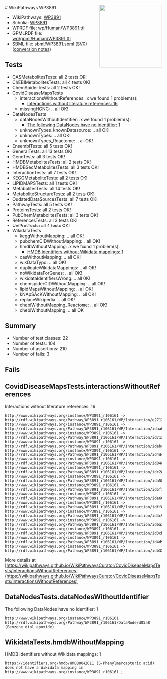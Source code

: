 <img style="float: right; width: 200px" src="../logo.png" />
# WikiPathways WP3891

* WikiPathways: [WP3891](https://identifiers.org/wikipathways:WP3891)
* Scholia: [WP3891](https://scholia.toolforge.org/wikipathways/WP3891)
* WPRDF file: [wp/Human/WP3891.ttl](../wp/Human/WP3891.ttl)
* GPMLRDF file: [wp/gpml/Human/WP3891.ttl](../wp/gpml/Human/WP3891.ttl)
* SBML file: [sbml/WP3891.sbml](../sbml/WP3891.sbml) ([SVG](../sbml/WP3891.svg)) ([conversion notes](../sbml/WP3891.txt))

## Tests
* CASMetabolitesTests: all 2 tests OK!
* ChEBIMetabolitesTests: all 4 tests OK!
* ChemSpiderTests: all 2 tests OK!
* CovidDiseaseMapsTests
    * interactionsWithoutReferences: .x we found 1 problem(s):
        * [Interactions without literature references: 16](#9701cce7)
    * missingHGNC: .. all OK!
* DataNodesTests
    * dataNodesWithoutIdentifier: .x we found 1 problem(s):
        * [The following DataNodes have no identifier: 1](#d2d32fa0)
    * unknownTypes_knownDatasource: .. all OK!
    * unknownTypes: .. all OK!
    * unknownTypes_Reactome: .. all OK!
* EnsemblTests: all 5 tests OK!
* GeneralTests: all 13 tests OK!
* GeneTests: all 3 tests OK!
* HMDBMetabolitesTests: all 2 tests OK!
* HMDBSecMetabolitesTests: all 3 tests OK!
* InteractionTests: all 7 tests OK!
* KEGGMetaboliteTests: all 2 tests OK!
* LIPIDMAPSTests: all 1 tests OK!
* MetabolitesTests: all 14 tests OK!
* MetaboliteStructureTests: all 2 tests OK!
* OudatedDataSourcesTests: all 7 tests OK!
* PathwayTests: all 5 tests OK!
* ProteinsTests: all 2 tests OK!
* PubChemMetabolitesTests: all 3 tests OK!
* ReferencesTests: all 3 tests OK!
* UniProtTests: all 4 tests OK!
* WikidataTests
    * keggWithoutMapping: .. all OK!
    * pubchemCIDWithoutMapping: .. all OK!
    * hmdbWithoutMapping: .x we found 1 problem(s):
        * [HMDB identifiers without Wikidata mappings: 1](#8860e69b)
    * casWithoutMapping: .. all OK!
    * wikDataTypo: .. all OK!
    * duplicateWikidataMappings: .. all OK!
    * noWikidataForGenes: .. all OK!
    * wikidataIdentifiersWrong: .. all OK!
    * chemspiderCIDWithoutMapping: .. all OK!
    * lipidMapsWithoutMapping: .. all OK!
    * kNApSAcKWithoutMapping: .. all OK!
    * replaceWikipedia: .. all OK!
    * chebiWithoutMapping_Reactome: .. all OK!
    * chebiWithoutMapping: .. all OK!


## Summary

* Number of test classes: 22
* Number of tests: 104
* Number of assertions: 210
* Number of fails: 3

## Fails

<a name="9701cce7" />

## CovidDiseaseMapsTests.interactionsWithoutReferences

Interactions without literature references: 16
```
http://www.wikipathways.org/instance/WP3891_r106161 -> http://rdf.wikipathways.org/Pathway/WP3891_r106161/WP/Interaction/e2712
http://www.wikipathways.org/instance/WP3891_r106161 -> http://rdf.wikipathways.org/Pathway/WP3891_r106161/WP/Interaction/idaa65aa68
http://www.wikipathways.org/instance/WP3891_r106161 -> http://rdf.wikipathways.org/Pathway/WP3891_r106161/WP/Interaction/id71a099d6
http://www.wikipathways.org/instance/WP3891_r106161 -> http://rdf.wikipathways.org/Pathway/WP3891_r106161/WP/Interaction/idebc55b67
http://www.wikipathways.org/instance/WP3891_r106161 -> http://rdf.wikipathways.org/Pathway/WP3891_r106161/WP/Interaction/id4dcacb5b
http://www.wikipathways.org/instance/WP3891_r106161 -> http://rdf.wikipathways.org/Pathway/WP3891_r106161/WP/Interaction/id84d32d53
http://www.wikipathways.org/instance/WP3891_r106161 -> http://rdf.wikipathways.org/Pathway/WP3891_r106161/WP/Interaction/idc28f66d2
http://www.wikipathways.org/instance/WP3891_r106161 -> http://rdf.wikipathways.org/Pathway/WP3891_r106161/WP/Interaction/ida58f9d82
http://www.wikipathways.org/instance/WP3891_r106161 -> http://rdf.wikipathways.org/Pathway/WP3891_r106161/WP/Interaction/id5f12a092
http://www.wikipathways.org/instance/WP3891_r106161 -> http://rdf.wikipathways.org/Pathway/WP3891_r106161/WP/Interaction/ide60c1664
http://www.wikipathways.org/instance/WP3891_r106161 -> http://rdf.wikipathways.org/Pathway/WP3891_r106161/WP/Interaction/idff837936
http://www.wikipathways.org/instance/WP3891_r106161 -> http://rdf.wikipathways.org/Pathway/WP3891_r106161/WP/Interaction/id4c968ed
http://www.wikipathways.org/instance/WP3891_r106161 -> http://rdf.wikipathways.org/Pathway/WP3891_r106161/WP/Interaction/id6a308cc4
http://www.wikipathways.org/instance/WP3891_r106161 -> http://rdf.wikipathways.org/Pathway/WP3891_r106161/WP/Interaction/id3cb9de0b
http://www.wikipathways.org/instance/WP3891_r106161 -> http://rdf.wikipathways.org/Pathway/WP3891_r106161/WP/Interaction/id4d94e977
http://www.wikipathways.org/instance/WP3891_r106161 -> http://rdf.wikipathways.org/Pathway/WP3891_r106161/WP/Interaction/idb320942f
```

More details at [https://wikipathways.github.io/WikiPathwaysCurator/CovidDiseaseMapsTests/interactionsWithoutReferences](https://wikipathways.github.io/WikiPathwaysCurator/CovidDiseaseMapsTests/interactionsWithoutReferences)

<a name="d2d32fa0" />

## DataNodesTests.dataNodesWithoutIdentifier

The following DataNodes have no identifier: 1
```
http://www.wikipathways.org/instance/WP3891_r106161 http://rdf.wikipathways.org/Pathway/WP3891_r106161/DataNode/d05a8 (Benzene diol epoxide)
```

<a name="8860e69b" />

## WikidataTests.hmdbWithoutMapping

HMDB identifiers without Wikidata mappings: 1
```
https://identifiers.org/hmdb/HMDB0042011 (S-Phenylmercapturic acid) does not have a Wikidata mapping in http://www.wikipathways.org/instance/WP3891_r106161 ; 
```

